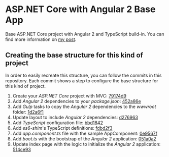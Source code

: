 # ASP.NET Core with Angular 2 Base App

Base ASP.NET Core project with Angular 2 and TypeScript build-in. You can find more information on [my post](http://blog.nbellocam.me/2016/03/14/asp-net-core-and-angular-2/).

## Creating the base structure for this kind of project

In order to easily recreate this structure, you can follow the commits in this repository. Each commit shows a step to configure the base structure for this kind of project.

1. Create your _ASP.NET Core_ project with MVC: [79174d9](https://github.com/nbellocam/Angular2ASPNETCoreBaseApp/commit/79174d9211706ff0f7f9ba1d789a3e3670b690ad)
2. Add _Angular 2_ dependencies to your _package.json_: [452a86e](https://github.com/nbellocam/Angular2ASPNETCoreBaseApp/commit/452a86ef7b0f513f075877566485039eb322c907)
3. Add _Gulp_ tasks to copy the _Angular 2_ dependencies to the _wwwroot_ folder:  [1d2a6f1](https://github.com/nbellocam/Angular2ASPNETCoreBaseApp/commit/1d2a6f1cfcf4212191d79a99fb2937d984c0e3e2)
4. Update layout to include _Angular 2_ dependencies: [d276963](https://github.com/nbellocam/Angular2ASPNETCoreBaseApp/commit/d276963230e113399aa5b29d204278881f3abf9a)
5. Add _TypeScript_ configuration file: [bbd1842](https://github.com/nbellocam/Angular2ASPNETCoreBaseApp/commit/bbd1842e47905e4236b83415901479272b94ddc3)
6. Add _es6-shim_'s TypeScript definitions: [fdbd2f3](https://github.com/nbellocam/Angular2ASPNETCoreBaseApp/commit/fdbd2f3e8f969f55fe9ef176f1d44028d31941aa)
7. Add _app.component.ts_ file with the sample AppComponent: [0e9567f](https://github.com/nbellocam/Angular2ASPNETCoreBaseApp/commit/0e9567fb93143ae38f4d742aeff9b5c1491ad884)
8. Add _boot.ts_ with the bootstrap of the _Angular 2_ application: [051a0a2](https://github.com/nbellocam/Angular2ASPNETCoreBaseApp/commit/051a0a27b6c8aacbd01130d394d235c6d782aa31)
9. Update index page with the logic to initialize the _Angular 2_ application: [514ce93](https://github.com/nbellocam/Angular2ASPNETCoreBaseApp/commit/514ce9333341f121477e7e24792780b66e355f8f)
